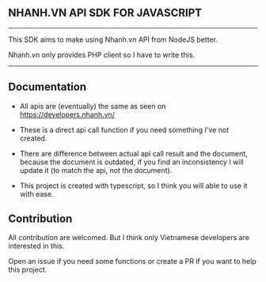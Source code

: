## NHANH.VN API SDK FOR JAVASCRIPT

---

This SDK aims to make using Nhanh.vn API from NodeJS better.

Nhanh.vn only provides PHP client so I have to write this.

---

## Documentation

- All apis are (eventually) the same as seen on https://developers.nhanh.vn/

- These is a direct api call function if you need something I've not created.

- There are difference between actual api call result and the document, because the document is outdated, if you find an inconsistency I will update it (to match the api, not the document).

- This project is created with typescript, so I think you will able to use it with ease.

## Contribution

All contribution are welcomed. But I think only Vietnamese developers are interested in this.

Open an issue if you need some functions or create a PR if you want to help this project.
